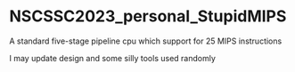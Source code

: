 # NSCSSC2023_personal_StupidMIPS
A standard five-stage pipeline cpu which support for 25 MIPS instructions

I may update design and some silly tools used randomly
